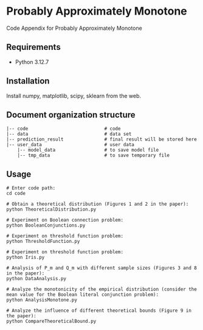 # Probably Approximately Monotone
Code Appendix for Probably Approximately Monotone

## Requirements
- Python 3.12.7

## Installation
Install numpy, matplotlib, scipy, sklearn from the web.


## Document organization structure
```
|-- code                			# code
|-- data                			# data set
|-- prediction_result				# final result will be stored here
|-- user_data           			# user data
	|-- model_data        			# to save model file
	|-- tmp_data        			# to save temporary file
```

## Usage
```
# Enter code path:
cd code

# Obtain a theoretical distribution (Figures 1 and 2 in the paper):
python TheoreticalDistribution.py

# Experiment on Boolean connection problem:
python BooleanConjunctions.py

# Experiment on threshold function problem:
python ThresholdFunction.py

# Experiment on threshold function problem:
python Iris.py

# Analysis of P_m and Q_m with different sample sizes (Figures 3 and 8 in the paper):
python DataAnalysis.py

# Analyze the monotonicity of the empirical distribution (consider the mean value for the Boolean literal conjunction problem):
python AnalysisMonotone.py

# Analyze the influence of different theoretical bounds (Figure 9 in the paper):
python CompareTheoreticalBound.py
```